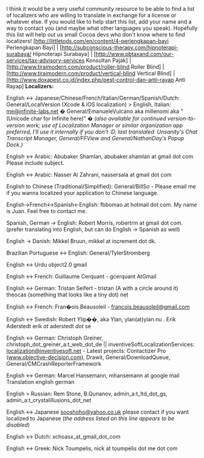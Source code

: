 I think it would be a very useful community resource to be able to find a list of localizers who are willing to translate in exchange for a license or whatever else.  If you would like to help start this list, add your name and a way to contact you (and maybe what other languages you speak). Hopefully this list will help out us small Cocoa devs who don't know where to find localizers! 
[http://littletods.com/en/content/4-perlengkapan-bayi Perlengkapan Bayi] | [http://subconscious-therapy.com/hipnoterapi-surabaya/ Hipnoterapi Surabaya] | [http://www.pbtaxand.com/our-services/tax-advisory-services Konsultan Pajak] | [http://www.tiraimodern.com/product/roller-blind Roller Blind] | [http://www.tiraimodern.com/product/vertical-blind Vertical Blind] | [http://www.doxapest.co.id/index.php/pest-control-dan-anti-rayap Anti Rayap]
**Localizers:**

English <-> Japanese/Chinese/French/Italian/German/Spanish/Dutch: General/LocalVersion (Xcode & iOS localization) > 
English, Italian: me@infinite-labs.net � General/EmanueleVulcano aka millenomi aka "(Unicode char for Infinite here)" � *(also available for continued version-to-version work; use of Localization Manager or similar organization app preferred, I'll use it internally if you don't :D; last translated: Unsanity's Chat Transcript Manager, General/FFView and General/NathanDay's Popup Dock.)* 

English <-> Arabic: Abubaker Shamlan, abubaker.shamlan at gmail dot com Please include subject.

English <-> Arabic: Nasser Al Zahrani, nassersala at gmail dot com 

English to Chinese (Traditional/Simplified): General/BillSo - Please email me if you wanna localized your application to Chinese language. 

English->French<->Spanish<-English: fbbomao at hotmail dot com. My name is Juan. Feel free to contact me. 

Spanish, German -> English: Robert Morris, robertrm at  gmail dot com. (prefer translating into English, but can do English -> Spanish as well)  

English -> Danish: Mikkel Bruun, mikkel at  increment dot dk. 

Brazilian Portuguese <-> English: General/TylerStromberg

English <-> Urdu    object2.0 gmail 

English <-> French: Guillaume Cerquant - gcerquant A<nowiki/>tGmail

English <-> German: Tristan Seifert - tristan (A with a circle around it) theocas (something that looks like a tiny dot) net

English <-> French: Fran�ois Beausoleil - francois.beausoleil@gmail.com

English <-> Swedish: Robert Ylip��, aka Ylan, ylan(at)ylan.nu . Erik Aderstedt erik _at_ aderstedt _dot_ se

English <-> German: Christoph Greiner, christoph_dot_greiner_a:t_web_dot_de	||	inventiveSoftLocalizationServices:  localization@inventivesoft.net - Latest projects: Contactizer Pro (www.objective-decision.com), Drawit, General/DownloadQueue, General/CMCrashReporterFramework

English <-> German: Marcel Hansemann, mhansemann at google mail Translation english german 

English > Russian: Rem Stone, B.Qunanov,  admin_a:t_ltd_dot_gs, admin_a:t_crystalillusions_dot_net

English <-> Japanese sooshoho@yahoo.co.uk please contact if you want localized to Japanese (*the address listed on this line appears to be disabled*)

English <-> Dutch:  xchoasx_at_gmail_dot_com 

English <-> Greek: Nick Toumpelis, nick at toumpelis dot me dot com